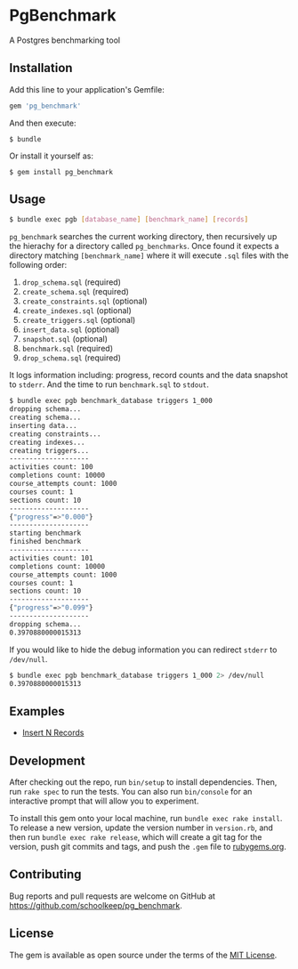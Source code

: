 # PgBenchmark

A Postgres benchmarking tool

## Installation

Add this line to your application's Gemfile:

```ruby
gem 'pg_benchmark'
```

And then execute:

    $ bundle

Or install it yourself as:

    $ gem install pg_benchmark

## Usage

```bash
$ bundle exec pgb [database_name] [benchmark_name] [records]
```

`pg_benchmark` searches the current working directory, then recursively up the 
hierachy for a directory called `pg_benchmarks`. Once found it expects a directory 
matching `[benchmark_name]` where it will execute `.sql` files with the following order:

1. `drop_schema.sql` (required)
2. `create_schema.sql` (required)
3. `create_constraints.sql` (optional)
4. `create_indexes.sql` (optional)
5. `create_triggers.sql` (optional)
6. `insert_data.sql` (optional)
7. `snapshot.sql` (optional)
8. `benchmark.sql` (required)
9. `drop_schema.sql` (required)

It logs information including: progress, record counts and the data snapshot to 
`stderr`. And the time to run `benchmark.sql` to `stdout`.

```bash
$ bundle exec pgb benchmark_database triggers 1_000
dropping schema...
creating schema...
inserting data...
creating constraints...
creating indexes...
creating triggers...
--------------------
activities count: 100
completions count: 10000
course_attempts count: 1000
courses count: 1
sections count: 10
--------------------
{"progress"=>"0.000"}
--------------------
starting benchmark
finished benchmark
--------------------
activities count: 101
completions count: 10000
course_attempts count: 1000
courses count: 1
sections count: 10
--------------------
{"progress"=>"0.099"}
--------------------
dropping schema...
0.3970880000015313
```

If you would like to hide the debug information you can redirect `stderr` to `/dev/null`.

```bash
$ bundle exec pgb benchmark_database triggers 1_000 2> /dev/null
0.3970880000015313
```

## Examples

- [Insert N Records](./examples/pg_benchmarks/insert_n_records)

## Development

After checking out the repo, run `bin/setup` to install dependencies. Then, run `rake spec` to run the tests. You can also run `bin/console` for an interactive prompt that will allow you to experiment.

To install this gem onto your local machine, run `bundle exec rake install`. To release a new version, update the version number in `version.rb`, and then run `bundle exec rake release`, which will create a git tag for the version, push git commits and tags, and push the `.gem` file to [rubygems.org](https://rubygems.org).

## Contributing

Bug reports and pull requests are welcome on GitHub at https://github.com/schoolkeep/pg_benchmark.

## License

The gem is available as open source under the terms of the [MIT
License](http://opensource.org/licenses/MIT).
